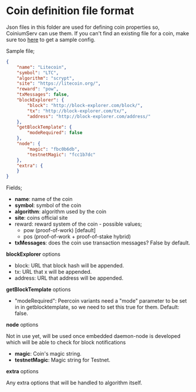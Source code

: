 # Coin definition file format

Json files in this folder are used for defining coin properties so, CoiniumServ can use them. If you can't find an existing file for a coin, make sure too [here](https://github.com/zone117x/node-open-mining-portal/tree/master/coins) to get a sample config.

Sample file;
```json
{
    "name": "Litecoin",
    "symbol": "LTC",
    "algorithm": "scrypt",
	"site": "https://litecoin.org/",
    "reward": "pow",
	"txMessages": false,
    "blockExplorer": {
        "block": "http://block-explorer.com/block/",
        "tx": "http://block-explorer.com/tx/",
        "address": "http://block-explorer.com/address/"
    },
    "getBlockTemplate": {
        "modeRequired": false
    },
    "node": {
        "magic": "fbc0b6db",
        "testnetMagic": "fcc1b7dc"
    },
	"extra": {
	}
}
```

Fields;
- __name__: name of the coin
- __symbol__: symbol of the coin
- __algorithm__: algorithm used by the coin
- __site__: coins official site
- reward: reward system of the coin - possible values; 
  - pow (proof-of-work) [default]
  - pos (proof-of-work + proof-of-stake hybrid)
- __txMessages__: does the coin use transaction messages? False by default.

__blockExplorer__ options
- block: URL that block hash will be appended.
- tx: URL that x will be appended.
- address: URL that address will be appended.
 
__getBlockTemplate__ options
- "modeRequired": Peercoin variants need a "mode" parameter to be set in in getblocktemplate, so we need to set this true for them. Default: false.

__node__ options

Not in use yet, will be used once embedded daemon-node is developed which will be able to check for block notifications

- __magic__: Coin's magic string.
- __testnetMagic__: Magic string for Testnet.

__extra__ options

Any extra options that will be handled to algorithm itself.
